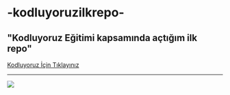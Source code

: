 # -kodluyoruzilkrepo-
## "Kodluyoruz Eğitimi kapsamında açtığım ilk repo"

[Kodluyoruz İçin Tıklayınız](https://www.kodluyoruz.org/)

----

![](https://user-images.githubusercontent.com/88192992/127740326-2fe2efdc-c4f7-4444-9e99-ee9ab27ee926.png)

